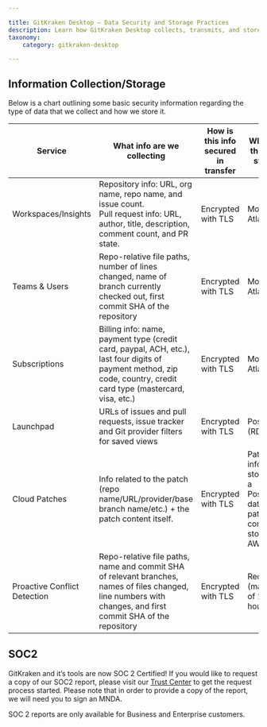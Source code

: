 ```yaml
---

title: GitKraken Desktop – Data Security and Storage Practices
description: Learn how GitKraken Desktop collects, transmits, and stores user and repository data securely. Includes encryption methods, data storage locations, and compliance details.
taxonomy:
    category: gitkraken-desktop

---
```


## Information Collection/Storage
Below is a chart outlining some basic security information regarding the type of data that we collect and how we store it.

<table>
  <thead>
    <tr>
      <th><strong>Service</strong></th>
      <th><strong>What info are we collecting</strong></th>
      <th><strong>How is this info secured in transfer</strong></th>
      <th><strong>Where is this info stored</strong></th>
      <th><strong>How is this info secured in storage</strong></th>
    </tr>
  </thead>
  <tbody>
    <tr>
      <td>Workspaces/Insights</td>
      <td>Repository info: URL, org name, repo name, and issue count.<br>Pull request info: URL, author, title, description, comment count, and PR state.</td>
      <td>Encrypted with TLS</td>
      <td>MongoDB Atlas</td>
      <td>Encrypted at rest (AES-256)</td>
    </tr>
    <tr>
      <td>Teams &amp; Users</td>
      <td>Repo-relative file paths, number of lines changed, name of branch currently checked out, first commit SHA of the repository</td>
      <td>Encrypted with TLS</td>
      <td>MongoDB Atlas</td>
      <td>Encrypted at rest (AES-256)</td>
    </tr>
    <tr>
      <td>Subscriptions</td>
      <td>Billing info: name, payment type (credit card, paypal, ACH, etc.), last four digits of payment method, zip code, country, credit card type (mastercard, visa, etc.)</td>
      <td>Encrypted with TLS</td>
      <td>MongoDB Atlas</td>
      <td>Encrypted at rest (AES-256)</td>
    </tr>
    <tr>
      <td>Launchpad</td>
      <td>URLs of issues and pull requests, issue tracker and Git provider filters for saved views</td>
      <td>Encrypted with TLS</td>
      <td>Postgres (RDS)</td>
      <td>Encrypted at rest (AES-256)</td>
    </tr>
    <tr>
      <td>Cloud Patches</td>
      <td>Info related to the patch (repo name/URL/provider/base branch name/etc.) + the patch content itself.</td>
      <td>Encrypted with TLS</td>
      <td>Patch info is stored in a Postgres database, patch content is stored in AWS S3.</td>
      <td>SSE-S3, which uses 256-bit Advanced Encryption Standard (AES-256)</td>
    </tr>
    <tr>
      <td>Proactive Conflict Detection</td>
      <td>Repo-relative file paths, name and commit SHA of relevant branches, names of files changed, line numbers with changes, and first commit SHA of the repository</td>
      <td>Encrypted with TLS</td>
      <td>Redis (max TTL of 108 hours)</td>
      <td>Encrypted at rest (AES-256)</td>
    </tr>
  </tbody>
</table>

## SOC2
GitKraken and it’s tools are now SOC 2 Certified! If you would like to request a copy of our SOC2 report, please visit our [Trust Center](https://trust.gitkraken.com/) to get the request process started. Please note that in order to provide a copy of the report, we will need you to sign an MNDA.

<div class="bbb-callout bbb--info">
    <div class="irow">
    <div class="ilogobox">
        <span class="logoimg"></span>
    </div>
    <div class="imsgbox">
       SOC 2 reports are only available for Business and Enterprise customers.
    </div>
    </div>
</div>
